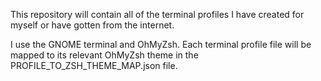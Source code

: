 This repository will contain all of the terminal profiles
I have created for myself or have gotten from the internet.

I use the GNOME terminal and OhMyZsh.
Each terminal profile file will be mapped to its relevant
OhMyZsh theme in the PROFILE_TO_ZSH_THEME_MAP.json file.
